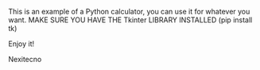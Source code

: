 This is an example of a Python calculator, you can use it for whatever you want. MAKE SURE YOU HAVE THE Tkinter LIBRARY INSTALLED (pip install tk)

Enjoy it!

Nexitecno
